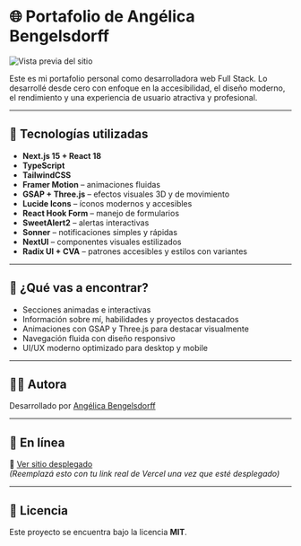 # 🌐 Portafolio de Angélica Bengelsdorff

![Vista previa del sitio](./public/preview.png)

Este es mi portafolio personal como desarrolladora web Full Stack. Lo desarrollé desde cero con enfoque en la accesibilidad, el diseño moderno, el rendimiento y una experiencia de usuario atractiva y profesional.

---

## 🚀 Tecnologías utilizadas

- **Next.js 15 + React 18**
- **TypeScript**
- **TailwindCSS**
- **Framer Motion** – animaciones fluidas
- **GSAP + Three.js** – efectos visuales 3D y de movimiento
- **Lucide Icons** – íconos modernos y accesibles
- **React Hook Form** – manejo de formularios
- **SweetAlert2** – alertas interactivas
- **Sonner** – notificaciones simples y rápidas
- **NextUI** – componentes visuales estilizados
- **Radix UI + CVA** – patrones accesibles y estilos con variantes

---

## 🎯 ¿Qué vas a encontrar?

- Secciones animadas e interactivas
- Información sobre mí, habilidades y proyectos destacados
- Animaciones con GSAP y Three.js para destacar visualmente
- Navegación fluida con diseño responsivo
- UI/UX moderno optimizado para desktop y mobile

---

## 👩‍💻 Autora

Desarrollado por [Angélica Bengelsdorff](https://www.linkedin.com/in/angelica-bengelsdorff)

---

## 🔗 En línea

📌 [Ver sitio desplegado](https://tu-url-en-vercel.vercel.app)  
*(Reemplazá esto con tu link real de Vercel una vez que esté desplegado)*

---

## 📄 Licencia

Este proyecto se encuentra bajo la licencia **MIT**.
